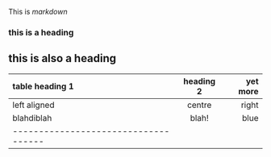 This is *markdown*

### this is a heading

## this is also a heading

|table heading 1 |heading 2|yet more|
|:---------------|:-------:|-------:|
|left aligned    |centre   |right   |
|blahdiblah      |blah!    |blue    |
|------------------------------------
